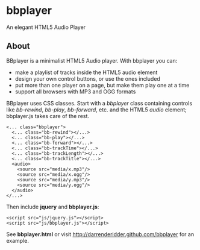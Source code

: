 bbplayer
========

An elegant HTML5 Audio Player

About
-----

BBplayer is a minimalist HTML5 Audio player. With bbplayer you can:
  * make a playlist of tracks inside the HTML5 audio element
  * design your own control buttons, or use the ones included
  * put more than one player on a page, but make them play one at a time
  * support all browsers with MP3 and OGG formats

BBplayer uses CSS classes. Start with a *bbplayer* class containing controls like
*bb-rewind*, *bb-play*, *bb-forward*, etc. and the HTML5 *audio* element; bbplayer.js
takes care of the rest.

    <... class="bbplayer">
      <... class="bb-rewind"></...>
      <... class="bb-play"></...>
      <... class="bb-forward"></...>
      <... class="bb-trackTime"></...>
      <... class="bb-trackLength"></...>
      <... class="bb-trackTitle"></...>
      <audio>
        <source src="media/x.mp3"/>
        <source src="media/x.ogg"/>
        <source src="media/y.mp3"/>
        <source src="media/y.ogg"/>
      </audio>
    </...>
    
Then include **jquery** and **bbplayer.js**:

    <script src="js/jquery.js"></script>
    <script src="js/bbplayer.js"></script>

See **bbplayer.html** or visit http://darrenderidder.github.com/bbplayer for an example.
